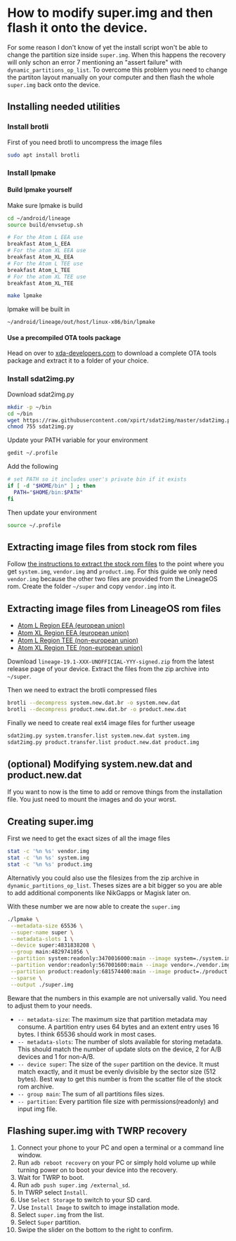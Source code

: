 How to modify super.img and then flash it onto the device.
=================================================

For some reason I don't know of yet the install script won't be able to change the partition size inside `super.img`. 
When this happens the recovery will only schon an error 7 mentioning an "assert failure" with `dynamic_partitions_op_list`.
To overcome this problem you need to change the partiton layout manually on your computer and then flash the whole `super.img` back onto the device.

## Installing needed utilities

### Install brotli

First of you need brotli to uncompress the image files

```bash
sudo apt install brotli
```

### Install lpmake

#### Build lpmake yourself

Make sure lpmake is build

```bash
cd ~/android/lineage
source build/envsetup.sh

# For the Atom L EEA use
breakfast Atom_L_EEA
# For the atom XL EEA use
breakfast Atom_XL_EEA
# For the Atom L TEE use
breakfast Atom_L_TEE
# For the atom XL TEE use
breakfast Atom_XL_TEE

make lpmake
```

lpmake will be built in

	~/android/lineage/out/host/linux-x86/bin/lpmake

#### Use a precompiled OTA tools package

Head on over to [xda-developers.com](https://forum.xda-developers.com/t/guide-ota-tools-lpunpack.4041843/) to download a complete OTA tools package and extract it to a folder of your choice.

### Install sdat2img.py

Download sdat2img.py

```bash
mkdir -p ~/bin
cd ~/bin
wget https://raw.githubusercontent.com/xpirt/sdat2img/master/sdat2img.py
chmod 755 sdat2img.py
```

Update your PATH variable for your environment

```bash
gedit ~/.profile
```
	
Add the following
	
```bash
# set PATH so it includes user's private bin if it exists
if [ -d "$HOME/bin" ] ; then
  PATH="$HOME/bin:$PATH"
fi	
```

Then update your environment

```bash
source ~/.profile
```

## Extracting image files from stock rom files

Follow [the instructions to extract the stock rom files](HOW-TO-EXTRACT_FILES.md) to the point where you get `system.img`, `vendor.img` and `product.img`.
For this guide we only need `vendor.img` because the other two files are provided from the LineageOS rom. 
Create the folder `~/super` and copy `vendor.img` into it.

## Extracting image files from LineageOS rom files

- [Atom L Region EEA (european union)](https://github.com/ADeadTrousers/android_device_Unihertz_Atom_L_EEA/releases)
- [Atom XL Region EEA (european union)](https://github.com/ADeadTrousers/android_device_Unihertz_Atom_XL_EEA/releases)
- [Atom L Region TEE (non-european union)](https://github.com/ADeadTrousers/android_device_Unihertz_Atom_L_TEE/releases)
- [Atom XL Region TEE (non-european union)](https://github.com/ADeadTrousers/android_device_Unihertz_Atom_XL_TEE/releases)

Download `lineage-19.1-XXX-UNOFFICIAL-YYY-signed.zip` from the latest release page of your device.
Extract the files from the zip archive into `~/super`.

Then we need to extract the brotli compressed files

```bash
brotli --decompress system.new.dat.br -o system.new.dat
brotli --decompress product.new.dat.br -o product.new.dat
```

Finally we need to create real ext4 image files for further useage

```bash
sdat2img.py system.transfer.list system.new.dat system.img
sdat2img.py product.transfer.list product.new.dat product.img
```

## (optional) Modifying system.new.dat and product.new.dat

If you want to now is the time to add or remove things from the installation file.
You just need to mount the images and do your worst.

## Creating super.img

First we need to get the exact sizes of all the image files

```bash
stat -c '%n %s' vendor.img
stat -c '%n %s' system.img
stat -c '%n %s' product.img
```

Alternativly you could also use the filesizes from the zip archive in `dynamic_partitions_op_list`. 
Theses sizes are a bit bigger so you are able to add additional components like NikGapps or Magisk later on.

With these number we are now able to create the `super.img`

```bash
./lpmake \
 --metadata-size 65536 \
 --super-name super \
 --metadata-slots 1 \
 --device super:4831838208 \
 --group main:4829741056 \
 --partition system:readonly:3470016000:main --image system=./system.img \
 --partition vendor:readonly:567001600:main --image vendor=./vendor.img \
 --partition product:readonly:681574400:main --image product=./product.img \
 --sparse \
 --output ./super.img
```

Beware that the numbers in this example are not universally valid. You need to adjust them to your needs.
- `-- metadata-size`: The maximum size that partition metadata may consume. A partition entry uses 64 bytes and an extent entry uses 16 bytes. I think 65536 should work in most cases.
- `-- metadata-slots`: The number of slots available for storing metadata. This should match the number of update slots on the device, 2 for A/B devices and 1 for non-A/B.
- `-- device super`: The size of the `super` partition on the device. It must match exactly, and it must be evenly divisible by the sector size (512 bytes). Best way to get this number is from the scatter file of the stock rom archive.
- `-- group main`: The sum of all partitions files sizes.
- `-- partition`: Every partition file size with permissions(readonly) and input img file.

## Flashing super.img with TWRP recovery

1. Connect your phone to your PC and open a terminal or a command line window.
2. Run `adb reboot recovery` on your PC or simply hold volume up while turning power on to boot your device into the recovery.
3. Wait for TWRP to boot.
4. Run `adb push super.img /external_sd`.
5. In TWRP select `Install`.
6. Use `Select Storage` to switch to your SD card.
7. Use `Install Image` to switch to image installation mode.
8. Select `super.img` from the list.
9. Select `Super` partition.
10. Swipe the slider on the bottom to the right to confirm.
